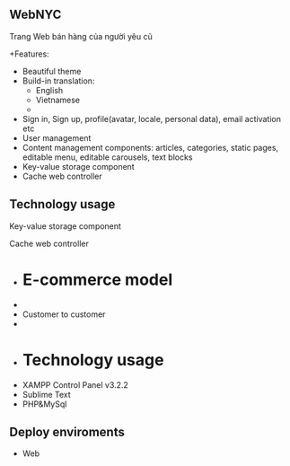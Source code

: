## WebNYC
 Trang Web bán hàng của người yêu cũ
 
+Features:
+  Beautiful theme
+  Build-in translation:
    <ul>
    <li>English</li>
    <li>Vietnamese<li>
    </ul>
+  Sign in, Sign up, profile(avatar, locale, personal data), email activation etc
+  User management
+  Content management components: articles, categories, static pages, editable menu, editable carousels, text blocks
+  Key-value storage component
+  Cache web controller
## Technology usage
 Key-value storage component
   
   Cache web controller 
+  # E-commerce model
+  
+  Customer to customer
+  
+  # Technology usage
+   XAMPP Control Panel v3.2.2
+   Sublime Text
+   PHP&MySql
## Deploy enviroments
    
-   Web
